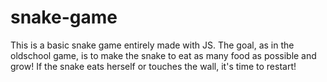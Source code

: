 # snake-game

This is a basic snake game entirely made with JS.
The goal, as in the oldschool game, is to make the snake to eat as many food as possible and grow!
If the snake eats herself or touches the wall, it's time to restart!
